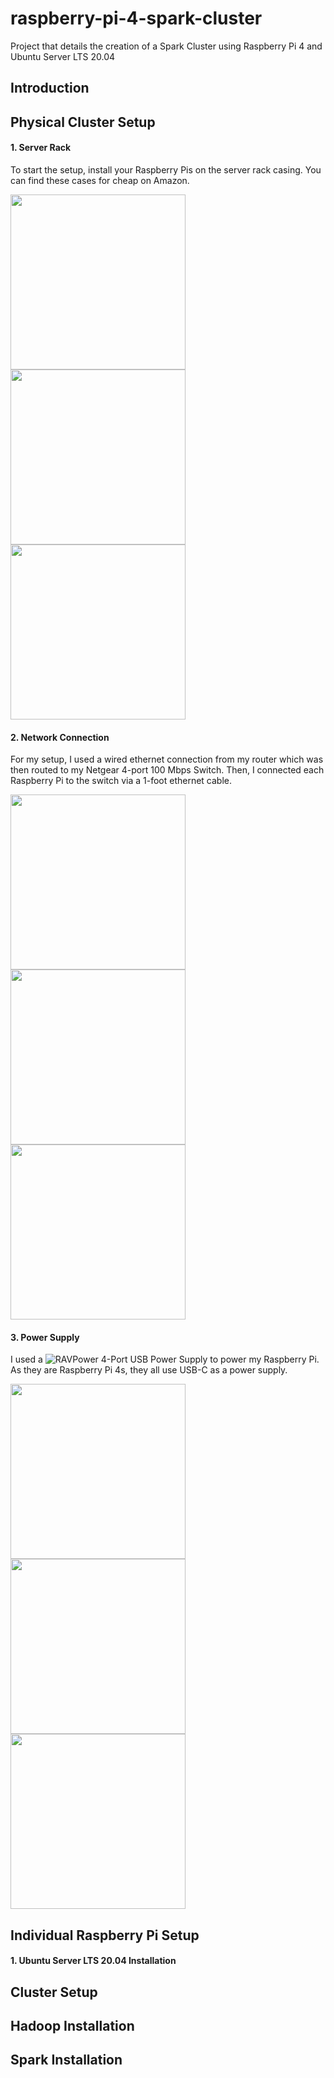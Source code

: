 # raspberry-pi-4-spark-cluster
Project that details the creation of a Spark Cluster using Raspberry Pi 4 and Ubuntu Server LTS 20.04

## Introduction

## Physical Cluster Setup
#### 1. Server Rack

To start the setup, install your Raspberry Pis on the server rack casing. You can find these cases for cheap on Amazon.

<p float="left">
  <img src="./assets/images/physical_2.jpg" width="280" />
  <img src="./assets/images/physical_3.jpg" width="280" /> 
  <img src="./assets/images/physical_4.jpg" width="280" />
</p>

#### 2. Network Connection

For my setup, I used a wired ethernet connection from my router which was then routed to my Netgear 4-port 100 Mbps Switch. Then, I connected each Raspberry Pi to the switch via a 1-foot ethernet cable.

<p float="left">
  <img src="./assets/images/physical_5.jpg" width="280" />
  <img src="./assets/images/physical_7.jpg" width="280" /> 
  <img src="./assets/images/physical_8.jpg" width="280" />
</p>

#### 3. Power Supply

I used a ![RAVPower 4-Port USB Power Supply](https://www.amazon.com/Charging-Station-RAVPower-Charger-Compatible/dp/B00OT6YUIY/ref=sr_1_4?dchild=1&keywords=ravpower+4+port&qid=1597074773&sr=8-4) to power my Raspberry Pi. As they are Raspberry Pi 4s, they all use USB-C as a power supply.

<p float="left">
  <img src="./assets/images/physical_9.jpg" width="280" />
  <img src="./assets/images/physical_10.jpg" width="280" /> 
  <img src="./assets/images/physical_11.jpg" width="280" />
</p>

## Individual Raspberry Pi Setup

#### 1. Ubuntu Server LTS 20.04 Installation


## Cluster Setup

## Hadoop Installation

## Spark Installation
